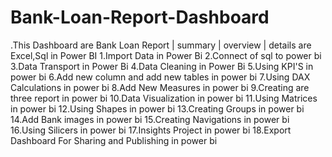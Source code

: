 # Bank-Loan-Report-Dashboard

.This Dashboard are Bank Loan Report | summary | overview | details are Excel,Sql in Power BI
1.Import Data in Power Bi
2.Connect of sql to power bi
3.Data Transport in Power Bi
4.Data Cleaning in Power Bi
5.Using KPI'S in power bi
6.Add new column and add new tables in power bi
7.Using DAX Calculations in power bi
8.Add New Measures in power bi
9.Creating are three report in power bi
10.Data Visualization in power bi
11.Using Matrices in power bi
12.Using Shapes in power bi
13.Creating Groups in power bi
14.Add Bank images in power bi
15.Creating Navigations in power bi
16.Using Silicers in power bi
17.Insights Project in power bi
18.Export Dashboard For Sharing and Publishing in power bi
